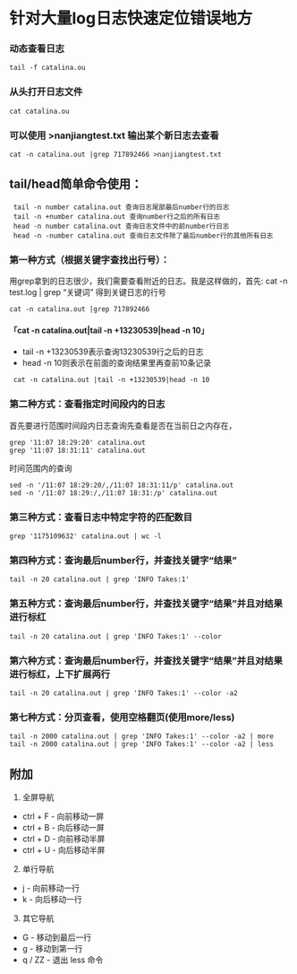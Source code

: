 # 针对大量log日志快速定位错误地方


### 动态查看日志
```shell
tail -f catalina.ou
```
### 从头打开日志文件
```shell
cat catalina.ou
```
### 可以使用 >nanjiangtest.txt 输出某个新日志去查看
```shell
cat -n catalina.out |grep 717892466 >nanjiangtest.txt
```

## tail/head简单命令使用：
```shell
 tail -n number catalina.out 查询日志尾部最后number行的日志
 tail -n +number catalina.out 查询number行之后的所有日志
 head -n number catalina.out 查询日志文件中的前number行日志
 head -n -number catalina.out 查询日志文件除了最后number行的其他所有日志
```
### 第一种方式（根据关键字查找出行号）：
用grep拿到的日志很少，我们需要查看附近的日志。我是这样做的，首先: cat -n test.log | grep “关键词” 得到关键日志的行号
```shell
cat -n catalina.out |grep 717892466
```
#### 「cat -n catalina.out|tail -n +13230539|head -n 10」
- tail -n +13230539表示查询13230539行之后的日志
- head -n 10则表示在前面的查询结果里再查前10条记录
```shell
 cat -n catalina.out |tail -n +13230539|head -n 10
```
###  第二种方式：查看指定时间段内的日志
首先要进行范围时间段内日志查询先查看是否在当前日之内存在，
```shell
grep '11:07 18:29:20' catalina.out
grep '11:07 18:31:11' catalina.out
```
时间范围内的查询
```shell
sed -n '/11:07 18:29:20/,/11:07 18:31:11/p' catalina.out 
sed -n '/11:07 18:29:/,/11:07 18:31:/p' catalina.out
```
### 第三种方式：查看日志中特定字符的匹配数目
```shell
grep '1175109632' catalina.out | wc -l
```
### 第四种方式：查询最后number行，并查找关键字“结果”
```shell
tail -n 20 catalina.out | grep 'INFO Takes:1'
```
### 第五种方式：查询最后number行，并查找关键字“结果”并且对结果进行标红
```shell
tail -n 20 catalina.out | grep 'INFO Takes:1' --color
```
### 第六种方式：查询最后number行，并查找关键字“结果”并且对结果进行标红，上下扩展两行
```shell
tail -n 20 catalina.out | grep 'INFO Takes:1' --color -a2
```
### 第七种方式：分页查看，使用空格翻页(使用more/less)
```shell
tail -n 2000 catalina.out | grep 'INFO Takes:1' --color -a2 | more
tail -n 2000 catalina.out | grep 'INFO Takes:1' --color -a2 | less
```
## 附加

1. 全屏导航
- ctrl + F - 向前移动一屏
- ctrl + B - 向后移动一屏
- ctrl + D - 向前移动半屏
- ctrl + U - 向后移动半屏
2. 单行导航
- j - 向前移动一行
- k - 向后移动一行
3. 其它导航
- G - 移动到最后一行
- g - 移动到第一行
- q / ZZ - 退出 less 命令